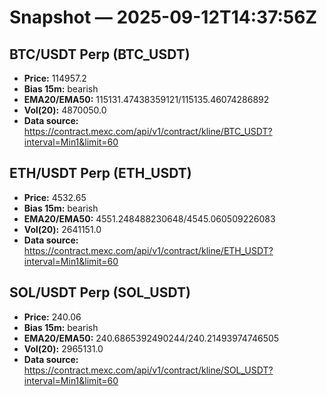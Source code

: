 # Snapshot — 2025-09-12T14:37:56Z

## BTC/USDT Perp (BTC_USDT)
- **Price:** 114957.2
- **Bias 15m:** bearish
- **EMA20/EMA50:** 115131.47438359121/115135.46074286892
- **Vol(20):** 4870050.0
- **Data source:** https://contract.mexc.com/api/v1/contract/kline/BTC_USDT?interval=Min1&limit=60

## ETH/USDT Perp (ETH_USDT)
- **Price:** 4532.65
- **Bias 15m:** bearish
- **EMA20/EMA50:** 4551.248488230648/4545.060509226083
- **Vol(20):** 2641151.0
- **Data source:** https://contract.mexc.com/api/v1/contract/kline/ETH_USDT?interval=Min1&limit=60

## SOL/USDT Perp (SOL_USDT)
- **Price:** 240.06
- **Bias 15m:** bearish
- **EMA20/EMA50:** 240.6865392490244/240.21493974746505
- **Vol(20):** 2965131.0
- **Data source:** https://contract.mexc.com/api/v1/contract/kline/SOL_USDT?interval=Min1&limit=60
